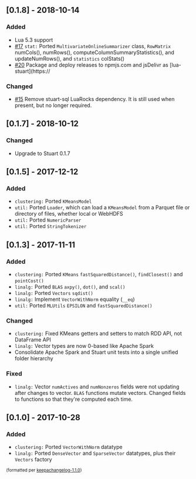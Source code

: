 ## [0.1.8] - 2018-10-14
### Added
- Lua 5.3 support
- [#17](https://github.com/BixData/stuart/issues/17) `stat:` Ported `MultivariateOnlineSummarizer` class, `RowMatrix` numCols(), numRows(), computeColumnSummaryStatistics(), and updateNumRows(), and `statistics` colStats()
- [#20](https://github.com/BixData/stuart/issues/20) Package and deploy releases to npmjs.com and jsDelivr as [lua-stuart](https://

### Changed
- [#15](https://github.com/BixData/stuart-ml/issues/15) Remove stuart-sql LuaRocks dependency. It is still used when present, but no longer required.

## [0.1.7] - 2018-10-12
### Changed
- Upgrade to Stuart 0.1.7

## [0.1.5] - 2017-12-12
### Added
- `clustering:` Ported `KMeansModel`
- `util:` Ported `Loader`, which can load a `KMeansModel` from a Parquet file or directory of files, whether local or WebHDFS
- `util:` Ported `NumericParser`
- `util:` Ported `StringTokenizer`

## [0.1.3] - 2017-11-11
### Added
- `clustering:` Ported `KMeans` `fastSquaredDistance()`, `findClosest()` and `pointCost()`
- `linalg:` Ported `BLAS` `axpy()`, `dot()`, and `scal()`
- `linalg:` Ported `Vectors` `sqdist()`
- `linalg:` Implement `VectorWithNorm` equality (`__eq`)
- `util:` Ported `MLUtils` `EPSILON` and `fastSquaredDistance()`

### Changed
- `clustering:` Fixed KMeans getters and setters to match RDD API, not DataFrame API
- `linalg:` Vector types are now 0-based like Apache Spark
- Consolidate Apache Spark and Stuart unit tests into a single unified folder hierarchy

### Fixed
- `linalg:` Vector `numActives` and `numNonzeros` fields were not updating after changes to vector. `BLAS` functions mutate vectors. Changed fields to functions so that they're computed each time.

## [0.1.0] - 2017-10-28
### Added
- `clustering:` Ported `VectorWithNorm` datatype
- `linalg:` Ported `DenseVector` and `SparseVector` datatypes, plus their `Vectors` factory

<small>(formatted per [keepachangelog-1.1.0](http://keepachangelog.com/en/1.0.0/))</small>
